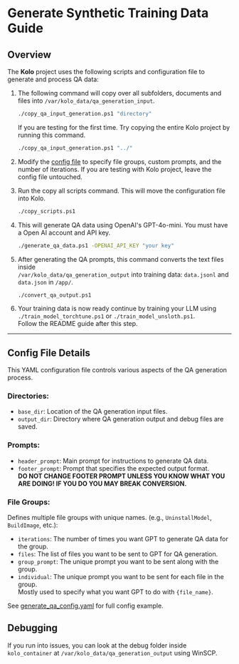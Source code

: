 # Generate Synthetic Training Data Guide

## Overview

The **Kolo** project uses the following scripts and configuration file to generate and process QA data:

1. The following command will copy over all subfolders, documents and files into `/var/kolo_data/qa_generation_input`.
   ```bash
   ./copy_qa_input_generation.ps1 "directory"
   ```
   If you are testing for the first time. Try copying the entire Kolo project by running this command.
   ```bash
   ./copy_qa_input_generation.ps1 "../"
   ```

1. Modify the [config file](https://github.com/MaxHastings/Kolo/blob/main/scripts/generate_qa_config.yaml) to specify file groups, custom prompts, and the number of iterations.  If you are testing with Kolo project, leave the config file untouched.
   
4. Run the copy all scripts command. This will move the configuration file into Kolo.

   ```bash
   ./copy_scripts.ps1
   ```

5. This will generate QA data using OpenAI's GPT-4o-mini. You must have a Open AI account and API key.
   ```bash
   ./generate_qa_data.ps1 -OPENAI_API_KEY "your key"
   ```

6. After generating the QA prompts, this command converts the text files inside  
   `/var/kolo_data/qa_generation_output` into training data: `data.jsonl` and `data.json` in `/app/`.
   ```bash
   ./convert_qa_output.ps1
   ```

7. Your training data is now ready continue by training your LLM using `./train_model_torchtune.ps1` or `./train_model_unsloth.ps1`.  
  Follow the README guide after this step.

---

## Config File Details

This YAML configuration file controls various aspects of the QA generation process.

### **Directories:**

- `base_dir`: Location of the QA generation input files.
- `output_dir`: Directory where QA generation output and debug files are saved.

### **Prompts:**

- `header_prompt`: Main prompt for instructions to generate QA data.
- `footer_prompt`: Prompt that specifies the expected output format.  
  **DO NOT CHANGE FOOTER PROMPT UNLESS YOU KNOW WHAT YOU ARE DOING! IF YOU DO YOU MAY BREAK CONVERSION.**

### **File Groups:**

Defines multiple file groups with unique names. (e.g., `UninstallModel`, `BuildImage`, etc.):

- `iterations`: The number of times you want GPT to generate QA data for the group.
- `files`: The list of files you want to be sent to GPT for QA generation.
- `group_prompt`: The unique prompt you want to be sent along with the group.
- `individual`: The unique prompt you want to be sent for each file in the group.  
  Mostly used to specify what you want GPT to do with `{file_name}`.

See [generate_qa_config.yaml](https://github.com/MaxHastings/Kolo/blob/main/scripts/generate_qa_config.yaml) for full config example.

## Debugging

If you run into issues, you can look at the debug folder inside `kolo_container` at `/var/kolo_data/qa_generation_output` using WinSCP.
